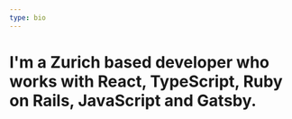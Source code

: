 ```yaml
---
type: bio
---
```

# I'm a Zurich based developer who works with React, TypeScript, Ruby on Rails, JavaScript and Gatsby.